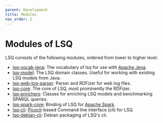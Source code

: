 ```yaml
---
parent: Development
title: Modules
nav_order: 1
---
```



# Modules of LSQ

LSQ consists of the following modules, ordered from lower to higher level.

* [lsq-vocab-jena](https://github.com/AKSW/LSQ/tree/develop/lsq-vocab-jena): The vocabulary of lsq for use with [Apache Jena](https://jena.apache.org/).
* [lsq-model](https://github.com/AKSW/LSQ/tree/develop/lsq-model): The LSQ domain classes. Useful for working with existing LSQ models from Java.
* [lsq-web-log-parser](https://github.com/AKSW/LSQ/tree/develop/lsq-parser): Parser and RDFizer for web log files.
* [lsq-core](https://github.com/AKSW/LSQ/tree/develop/lsq-core): The core of LSQ, most prominently the RDFizer.
* [lsq-enrichers](https://github.com/AKSW/LSQ/tree/develop/lsq-enrichers): Classes for enriching LSQ models and benchmarking SPARQL queries.
* [lsq-spark-core](https://github.com/AKSW/LSQ/tree/develop/lsq-spark-core): Binding of LSQ for [Apache Spark](https://spark.apache.org/).
* [lsq-cli](https://github.com/AKSW/LSQ/tree/develop/lsq-cli): [Picocli](https://picocli.info/)-based Command line interface (cli) for LSQ.
* [lsq-debian-cli](https://github.com/AKSW/LSQ/tree/develop/lsq-debian-cli): Debian packaging of LSQ's cli.

